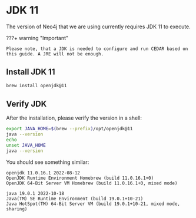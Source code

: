 # JDK 11

The version of Neo4j that we are using currently requires JDK 11 to execute.

???+ warning "Important"
    
    Please note, that a JDK is needed to configure and run CEDAR based on this guide. A JRE will not be enough.
    
## Install JDK 11

```sh
brew install openjdk@11
```

## Verify JDK

After the installation, please verify the version in a shell: 
```sh
export JAVA_HOME=$(brew --prefix)/opt/openjdk@11
java --version
echo
unset JAVA_HOME
java --version
```

You should see something similar:
```
openjdk 11.0.16.1 2022-08-12
OpenJDK Runtime Environment Homebrew (build 11.0.16.1+0)
OpenJDK 64-Bit Server VM Homebrew (build 11.0.16.1+0, mixed mode)

java 19.0.1 2022-10-18
Java(TM) SE Runtime Environment (build 19.0.1+10-21)
Java HotSpot(TM) 64-Bit Server VM (build 19.0.1+10-21, mixed mode, sharing)
```
